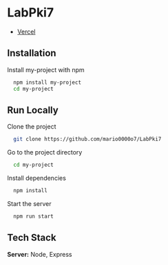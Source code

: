 # LabPki7
* [Vercel](https://lab-pki7.vercel.app)


## Installation

Install my-project with npm

```bash
  npm install my-project
  cd my-project
```

## Run Locally

Clone the project

```bash
  git clone https://github.com/mario0000o7/LabPki7
```

Go to the project directory

```bash
  cd my-project
```

Install dependencies

```bash
  npm install
```

Start the server

```bash
  npm run start
```


## Tech Stack


**Server:** Node, Express
